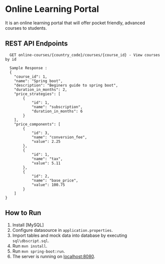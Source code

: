 #  Online Learning Portal
It is an online learning portal that will offer pocket friendly, advanced courses to students.

## REST API Endpoints

```
  GET online-courses/{country_code}/courses/{course_id} - View courses by id
  
  Sample Response :
  {
	"course_id": 1,
	"name": "Spring boot",
	"description": "Beginers guide to spring boot",
	"duration_in_months": 2,
	"price_strategies": [
		{
			"id": 1,
			"name": "subscription",
			"duration_in_months": 6
		}
	],
	"price_components": [
		{
			"id": 3,
			"name": "conversion_fee",
			"value": 2.25
		},
		{
			"id": 1,
			"name": "tax",
			"value": 5.11
		},
		{
			"id": 2,
			"name": "base_price",
			"value": 100.75
		}
	]
}
```
## How to  Run

  1. Install [MySQL]
  2. Configure datasource in `application.properties`.
  3. Import tables and mock data into database by executing `sql\dbscript.sql`.
  4. Run `mvn install`.
  5. Run `mvn spring-boot:run`.
  6. The server is running on [localhost:8080]().
